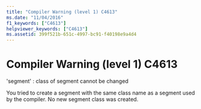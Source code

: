 ```yaml
---
title: "Compiler Warning (level 1) C4613"
ms.date: "11/04/2016"
f1_keywords: ["C4613"]
helpviewer_keywords: ["C4613"]
ms.assetid: 399f521b-651c-4997-bc91-f40198e9a4d4
---
```

# Compiler Warning (level 1) C4613

'segment' : class of segment cannot be changed

You tried to create a segment with the same class name as a segment used by the compiler. No new segment class was created.